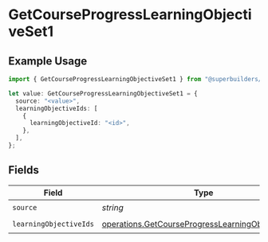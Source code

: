# GetCourseProgressLearningObjectiveSet1

## Example Usage

```typescript
import { GetCourseProgressLearningObjectiveSet1 } from "@superbuilders/powerpath/models/operations";

let value: GetCourseProgressLearningObjectiveSet1 = {
  source: "<value>",
  learningObjectiveIds: [
    {
      learningObjectiveId: "<id>",
    },
  ],
};
```

## Fields

| Field                                                                                                                  | Type                                                                                                                   | Required                                                                                                               | Description                                                                                                            |
| ---------------------------------------------------------------------------------------------------------------------- | ---------------------------------------------------------------------------------------------------------------------- | ---------------------------------------------------------------------------------------------------------------------- | ---------------------------------------------------------------------------------------------------------------------- |
| `source`                                                                                                               | *string*                                                                                                               | :heavy_check_mark:                                                                                                     | N/A                                                                                                                    |
| `learningObjectiveIds`                                                                                                 | [operations.GetCourseProgressLearningObjectiveId1](../../models/operations/getcourseprogresslearningobjectiveid1.md)[] | :heavy_check_mark:                                                                                                     | N/A                                                                                                                    |